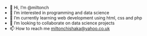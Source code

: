 - 👋 Hi, I’m @miltonch
- 👀 I’m interested in programming and data science
- 🌱 I’m currently learning web development using html, css and php
- 💞️ I’m looking to collaborate on data science projects 
- 📫 How to reach me miltonchishaka@yahoo.co.uk

<!---
miltonch/miltonch is a ✨ special ✨ repository because its `README.md` (this file) appears on your GitHub profile.
You can click the Preview link to take a look at your changes.
--->
